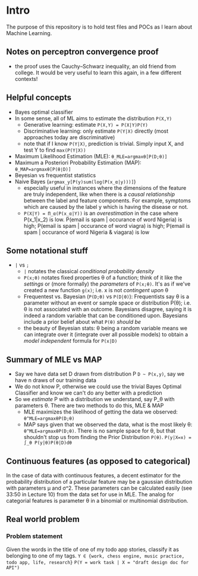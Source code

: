 # Intro
The purpose of this repository is to hold test files and POCs as I learn about Machine Learning.

## Notes on perceptron convergence proof
- the proof uses the Cauchy–Schwarz inequality, an old friend from college.  It would be very useful to learn this again, in a few different contexts!

## Helpful concepts
- Bayes optimal classifier
- In some sense, all of ML aims to estimate the distribution `P(X,Y)`
  - Generative learning: estimate `P(X,Y) = P(X|Y)P(Y)`
  - Discriminative learning: only estimate `P(Y|X)` directly (most approaches today are discriminative)
  - note that if I know `P(Y|X)`, prediction is trivial.  Simply input X, and test Y to find `max(P(Y|X))`
- Maximum Likelihood Estimation (MLE): `θ_MLE=argmaxθ[P(D;θ)]`
- Maximum a Posteriori Probability Estimation (MAP): `θ_MAP=argmaxθ[P(θ∣D)]`
- Beyesian vs frequentist statistics
- Naive Bayes (`argmax_y[P(y)sum(log(P(x_α|y)))]`)
  - especially useful in instances where the dimensions of the feature are truly independent, like when there is a _causal relationship_ between the label and feature components.  For example, symptoms which are caused by the label y which is having the disease or not.
  - `P(X|Y) = Π_α(P(x_α|Y))` is an _overestimation_ in the case where P(x_1|x_2) is low.  P(email is spam | occurance of word Nigeria) is high; P(email is spam | occurance of word viagra) is high; P(email is spam | occurance of word Nigeria & viagara) is low

## Some notational stuff
- `|` vs `;`
  - `|` notates the classical _conditional probability density_
  - `P(x;θ)` notates fixed properties θ of a function; think of it like the _settings_ or (more formally) the _parameters_ of `P(x;θ)`.  It's as if we've created a new function `g(x)`; i.e. x is not _contingent upon_ θ
  - Frequentest vs. Bayesian (`P(D;θ)` vs `P(D|θ)`): Frequentists say θ is a parameter without an event or sample space or distribution P(θ); i.e. θ is not associated with an outcome.  Bayesians disagree, saying it is indeed a random variable that can be conditioned upon.  Bayesians include a prior belief about what `P(θ)` _should be_
  - the beauty of Beyesian stats: θ being a random variable means we can integrate over it (integrate over all possible models) to obtain a _model independent_ formula for `P(x|D)`

## Summary of MLE vs MAP
- Say we have data set D drawn from distribution P `D ~ P(x,y)`, say we have n draws of our training data
- We do not know P, otherwise we could use the trivial Bayes Optimal Classifier and know we can't do any better with a prediction
- So we _estimate_ P with a distribution we understand, say P_θ with parameters θ.  There are two methods to do this, MLE & MAP
  - MLE maximizes the likelihood of getting the data we observed: `θ^MLE=argmaxθP(D;θ)`
  - MAP says given that we observed the data, what is the most likely θ: `θ^MLE=argmaxθP(D;θ)`.  There is no sample space for θ, but that shouldn't stop us from finding the Prior Distribution `P(θ)`. `P(y|X=x) = ∫_θ P(y|θ)P(θ|D)dθ`

## Continuous features (as opposed to categorical)
In the case of data with continuous features, a decent estimator for the probability distribution of a particular feature may be a gaussian distribution with parameters μ and σ^2.  These parameters can be calculated easily (see 33:50 in Lecture 10) from the data set for use in MLE.  The analog for categorial features is parameter θ in a binomial or multinomial distribution.

## Real world problem
### Problem statement
Given the words in the title of one of my todo app stories, classify it as belonging to one of my tags.
`Y ∈ {work, chess engine, music practice, todo app, life, research}`
`P(Y = work task | X = "draft design doc for API")`
